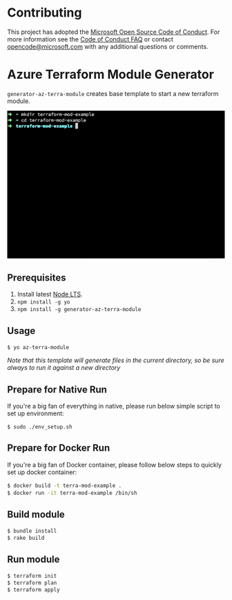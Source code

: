 # Contributing

This project has adopted the [Microsoft Open Source Code of Conduct](https://opensource.microsoft.com/codeofconduct/). For more information see the [Code of Conduct FAQ](https://opensource.microsoft.com/codeofconduct/faq/) or contact [opencode@microsoft.com](mailto:opencode@microsoft.com) with any additional questions or comments.

# Azure Terraform Module Generator
`generator-az-terra-module` creates base template to start a new terraform module.

![Alt Text](/doc/scaffolding.640x434.gif)

## Prerequisites
1. Install latest [Node LTS](https://nodejs.org).
2. `npm install -g yo`
3. `npm install -g generator-az-terra-module`

## Usage
```
$ yo az-terra-module
```
*Note that this template will generate files in the current directory, so be sure always to run it against a new directory*

## Prepare for Native Run
If you're a big fan of everything in native, please run below simple script to set up environment:
```
$ sudo ./env_setup.sh
```

## Prepare for Docker Run
If you're a big fan of Docker container, please follow below steps to quickly set up docker container:
```sh
$ docker build -t terra-mod-example .
$ docker run -it terra-mod-example /bin/sh
```

## Build module
```
$ bundle install
$ rake build
```
## Run module
```
$ terraform init
$ terraform plan
$ terraform apply
```
